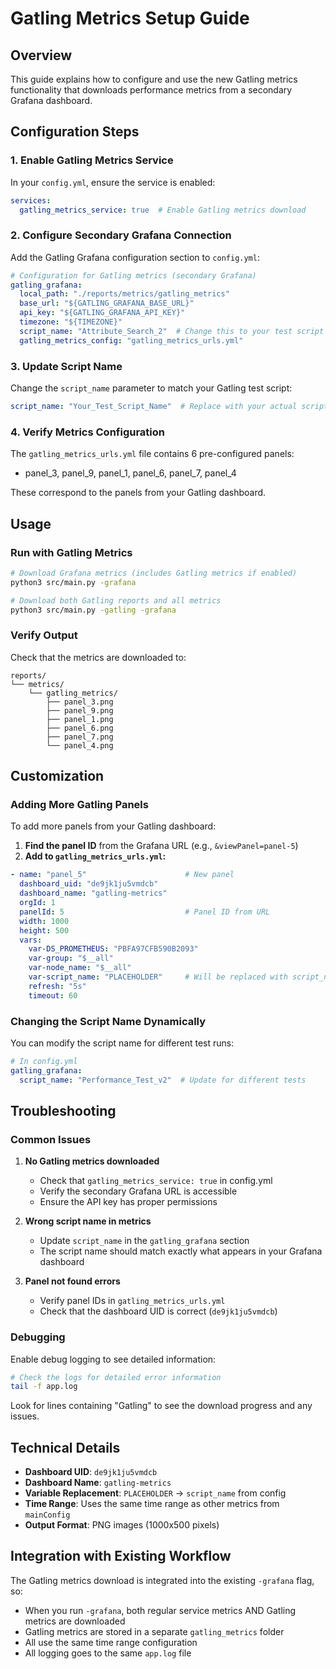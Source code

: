 # Gatling Metrics Setup Guide

## Overview

This guide explains how to configure and use the new Gatling metrics functionality that downloads performance metrics from a secondary Grafana dashboard.

## Configuration Steps

### 1. Enable Gatling Metrics Service

In your `config.yml`, ensure the service is enabled:

```yaml
services:
  gatling_metrics_service: true  # Enable Gatling metrics download
```

### 2. Configure Secondary Grafana Connection

Add the Gatling Grafana configuration section to `config.yml`:

```yaml
# Configuration for Gatling metrics (secondary Grafana)
gatling_grafana:
  local_path: "./reports/metrics/gatling_metrics"
  base_url: "${GATLING_GRAFANA_BASE_URL}"
  api_key: "${GATLING_GRAFANA_API_KEY}"
  timezone: "${TIMEZONE}"
  script_name: "Attribute_Search_2"  # Change this to your test script name
  gatling_metrics_config: "gatling_metrics_urls.yml"
```

### 3. Update Script Name

Change the `script_name` parameter to match your Gatling test script:

```yaml
script_name: "Your_Test_Script_Name"  # Replace with your actual script name
```

### 4. Verify Metrics Configuration

The `gatling_metrics_urls.yml` file contains 6 pre-configured panels:
- panel_3, panel_9, panel_1, panel_6, panel_7, panel_4

These correspond to the panels from your Gatling dashboard.

## Usage

### Run with Gatling Metrics

```bash
# Download Grafana metrics (includes Gatling metrics if enabled)
python3 src/main.py -grafana

# Download both Gatling reports and all metrics
python3 src/main.py -gatling -grafana
```

### Verify Output

Check that the metrics are downloaded to:
```
reports/
└── metrics/
    └── gatling_metrics/
        ├── panel_3.png
        ├── panel_9.png
        ├── panel_1.png
        ├── panel_6.png
        ├── panel_7.png
        └── panel_4.png
```

## Customization

### Adding More Gatling Panels

To add more panels from your Gatling dashboard:

1. **Find the panel ID** from the Grafana URL (e.g., `&viewPanel=panel-5`)
2. **Add to `gatling_metrics_urls.yml`:**

```yaml
- name: "panel_5"                      # New panel
  dashboard_uid: "de9jk1ju5vmdcb"
  dashboard_name: "gatling-metrics"
  orgId: 1
  panelId: 5                           # Panel ID from URL
  width: 1000
  height: 500
  vars:
    var-DS_PROMETHEUS: "PBFA97CFB590B2093"
    var-group: "$__all"
    var-node_name: "$__all"
    var-script_name: "PLACEHOLDER"     # Will be replaced with script_name
    refresh: "5s"
    timeout: 60
```

### Changing the Script Name Dynamically

You can modify the script name for different test runs:

```yaml
# In config.yml
gatling_grafana:
  script_name: "Performance_Test_v2"  # Update for different tests
```

## Troubleshooting

### Common Issues

1. **No Gatling metrics downloaded**
   - Check that `gatling_metrics_service: true` in config.yml
   - Verify the secondary Grafana URL is accessible
   - Ensure the API key has proper permissions

2. **Wrong script name in metrics**
   - Update `script_name` in the `gatling_grafana` section
   - The script name should match exactly what appears in your Grafana dashboard

3. **Panel not found errors**
   - Verify panel IDs in `gatling_metrics_urls.yml`
   - Check that the dashboard UID is correct (`de9jk1ju5vmdcb`)

### Debugging

Enable debug logging to see detailed information:

```bash
# Check the logs for detailed error information
tail -f app.log
```

Look for lines containing "Gatling" to see the download progress and any issues.

## Technical Details

- **Dashboard UID**: `de9jk1ju5vmdcb`
- **Dashboard Name**: `gatling-metrics`
- **Variable Replacement**: `PLACEHOLDER` → `script_name` from config
- **Time Range**: Uses the same time range as other metrics from `mainConfig`
- **Output Format**: PNG images (1000x500 pixels)

## Integration with Existing Workflow

The Gatling metrics download is integrated into the existing `-grafana` flag, so:
- When you run `-grafana`, both regular service metrics AND Gatling metrics are downloaded
- Gatling metrics are stored in a separate `gatling_metrics` folder
- All use the same time range configuration
- All logging goes to the same `app.log` file
